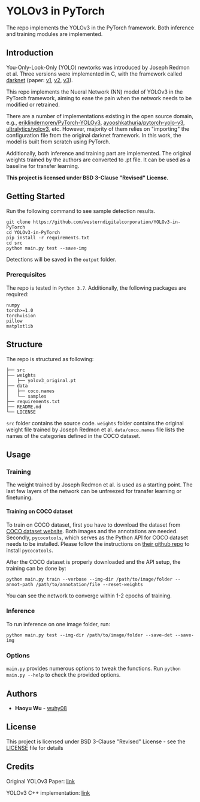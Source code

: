 # YOLOv3 in PyTorch

The repo implements the YOLOv3 in the PyTorch framework. Both inference and training modules are implemented.

## Introduction

You-Only-Look-Only (YOLO) newtorks was introduced by Joseph Redmon et al. 
Three versions were implemented in C, with the framework called [darknet](https://github.com/pjreddie/darknet) (paper: [v1](https://arxiv.org/abs/1506.02640), [v2](https://arxiv.org/abs/1612.08242), [v3](https://arxiv.org/abs/1804.02767)).

This repo implements the Nueral Network (NN) model of YOLOv3 in the PyTorch framework, aiming to ease the pain when the network needs to be modified or retrained.

There are a number of implementations existing in the open source domain, 
e.g., [eriklindernoren/PyTorch-YOLOv3](https://github.com/eriklindernoren/PyTorch-YOLOv3),
[ayooshkathuria/pytorch-yolo-v3](https://github.com/ayooshkathuria/pytorch-yolo-v3),
[ultralytics/yolov3](https://github.com/ultralytics/yolov3), etc.
However, majority of them relies on "importing" the configuration file from the original darknet framework.
In this work, the model is built from scratch using PyTorch.

Additionally, both inference and training part are implemented. 
The original weights trained by the authors are converted to .pt file.
It can be used as a baseline for transfer learning.

**This project is licensed under BSD 3-Clause "Revised" License.**

## Getting Started

Run the following command to see sample detection results.
```
git clone https://github.com/westerndigitalcorporation/YOLOv3-in-PyTorch
cd YOLOv3-in-PyTorch
pip install -r requirements.txt
cd src
python main.py test --save-img

```
Detections will be saved in the `output` folder.

### Prerequisites

The repo is tested in `Python 3.7`. Additionally, the following packages are required: 

```
numpy
torch>=1.0
torchvision
pillow
matplotlib
```

## Structure

The repo is structured as following:
```
├── src
├── weights
│   ├── yolov3_original.pt
├── data
│   ├── coco.names
│   └── samples
├── requirements.txt
├── README.md
└── LICENSE
```

`src` folder contains the source code. 
`weights` folder contains the original weight file trained by Joseph Redmon et al.
`data/coco.names` file lists the names of the categories defined in the COCO dataset. 

## Usage

### Training

The weight trained by Joseph Redmon et al. is used as a starting point. 
The last few layers of the network can be unfreezed for transfer learning or finetuning. 

#### Training on COCO dataset

To train on COCO dataset, first you have to download the dataset from [COCO dataset website](http://cocodataset.org/#home).
Both images and the annotations are needed. 
Secondly, `pycocotools`, which serves as the Python API for COCO dataset needs to be installed.
Please follow the instructions on [their github repo](https://github.com/cocodataset/cocoapi) to install `pycocotools`.

After the COCO dataset is properly downloaded and the API setup, the training can be done by:

```
python main.py train --verbose --img-dir /path/to/image/folder --annot-path /path/to/annotation/file --reset-weights
```
You can see the network to converge within 1-2 epochs of training.

### Inference

To run inference on one image folder, run:

```
python main.py test --img-dir /path/to/image/folder --save-det --save-img
```

### Options

`main.py` provides numerous options to tweak the functions. Run `python main.py --help` to check the provided options.

## Authors

* **Haoyu Wu** - [wuhy08](https://github.com/wuhy08)

## License

This project is licensed under BSD 3-Clause "Revised" License - see the [LICENSE](LICENSE) file for details

## Credits

Original YOLOv3 Paper: [link](https://arxiv.org/pdf/1804.02767.pdf)

YOLOv3 C++ implementation: [link](https://github.com/pjreddie/darknet)
